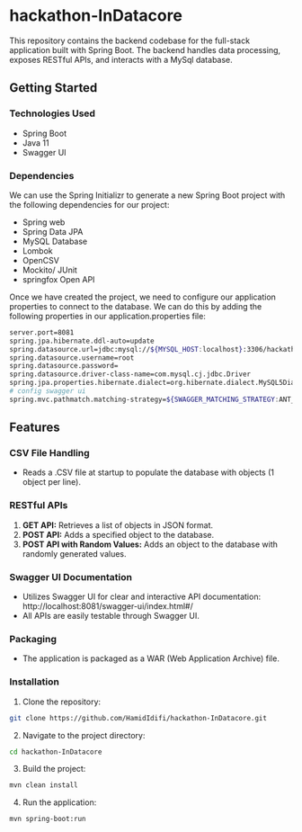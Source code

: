 # hackathon-InDatacore
This repository contains the backend codebase for the full-stack application built with Spring Boot.
The backend handles data processing, exposes RESTful APIs, and interacts with a MySql database.
## Getting Started

### Technologies Used

- Spring Boot
- Java 11
- Swagger UI


### Dependencies

We can use the Spring Initializr to generate a new Spring Boot project
with the following dependencies for our project:
- Spring web
- Spring Data JPA
- MySQL Database
- Lombok
- OpenCSV
- Mockito/ JUnit
- springfox Open API

Once we have created the project, we need to configure our application properties to connect to the database. We can do this by adding the following properties in our application.properties file:

```bash
server.port=8081
spring.jpa.hibernate.ddl-auto=update
spring.datasource.url=jdbc:mysql://${MYSQL_HOST:localhost}:3306/hackathon-InDatacore-app?createDatabaseIfNotExist=true
spring.datasource.username=root
spring.datasource.password=
spring.datasource.driver-class-name=com.mysql.cj.jdbc.Driver
spring.jpa.properties.hibernate.dialect=org.hibernate.dialect.MySQL5Dialect
# config swagger ui
spring.mvc.pathmatch.matching-strategy=${SWAGGER_MATCHING_STRATEGY:ANT_PATH_MATCHER}

```

## Features

### CSV File Handling
- Reads a .CSV file at startup to populate the database with objects (1 object per line).

### RESTful APIs
1. **GET API:** Retrieves a list of objects in JSON format.
2. **POST API:** Adds a specified object to the database.
3. **POST API with Random Values:** Adds an object to the database with randomly generated values.

### Swagger UI Documentation
- Utilizes Swagger UI for clear and interactive API documentation: http://localhost:8081/swagger-ui/index.html#/
- All APIs are easily testable through Swagger UI.

### Packaging
- The application is packaged as a WAR (Web Application Archive) file.

### Installation

1. Clone the repository:
  ```bash
  git clone https://github.com/HamidIdifi/hackathon-InDatacore.git
  ```
2. Navigate to the project directory:
  ```bash
  cd hackathon-InDatacore
  ```
3. Build the project:
  ```bash
  mvn clean install
  ```
4. Run the application:
  ```bash
  mvn spring-boot:run
  ```
